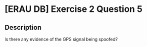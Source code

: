 # [ERAU DB] Exercise 2 Question 5

## Description

Is there any evidence of the GPS signal being spoofed?

